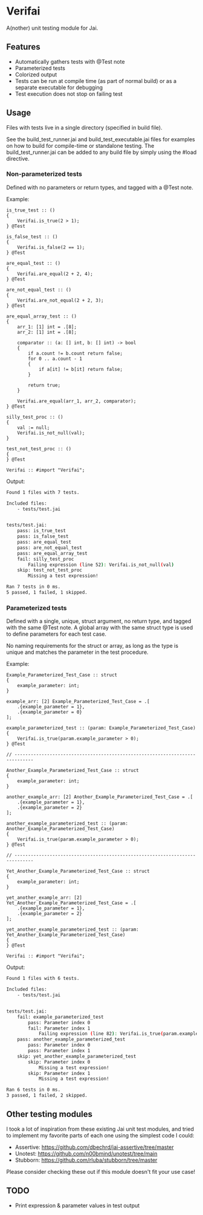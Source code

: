 # Verifai

A(nother) unit testing module for Jai.

## Features
- Automatically gathers tests with @Test note
- Parameterized tests
- Colorized output
- Tests can be run at compile time (as part of normal build) or as a separate executable for debugging
- Test execution does not stop on failing test

## Usage
Files with tests live in a single directory (specified in build file).

See the build_test_runner.jai and build_test_executable.jai files for examples on how to build for compile-time or standalone testing.
The build_test_runner.jai can be added to any build file by simply using the \#load directive.


### Non-parameterized tests
Defined with no parameters or return types, and tagged with a @Test note.

Example:
```jai
is_true_test :: ()
{
    Verifai.is_true(2 > 1);
} @Test

is_false_test :: ()
{
    Verifai.is_false(2 == 1);
} @Test

are_equal_test :: ()
{
    Verifai.are_equal(2 + 2, 4);
} @Test

are_not_equal_test :: ()
{
    Verifai.are_not_equal(2 + 2, 3);
} @Test

are_equal_array_test :: ()
{
    arr_1: [1] int = .[8];
    arr_2: [1] int = .[8];

    comparator :: (a: [] int, b: [] int) -> bool
    {
        if a.count != b.count return false;
        for 0 .. a.count - 1
        {
            if a[it] != b[it] return false;
        }

        return true;
    }

    Verifai.are_equal(arr_1, arr_2, comparator);
} @Test

silly_test_proc :: ()
{
    val := null;
    Verifai.is_not_null(val);
}

test_not_test_proc :: ()
{
} @Test

Verifai :: #import "Verifai";
```

Output:
```sh
Found 1 files with 7 tests.

Included files:
    - tests/test.jai


tests/test.jai:
    pass: is_true_test
    pass: is_false_test
    pass: are_equal_test
    pass: are_not_equal_test
    pass: are_equal_array_test
    fail: silly_test_proc
        Failing expression (line 52): Verifai.is_not_null(val)
    skip: test_not_test_proc
        Missing a test expression!

Ran 7 tests in 0 ms.
5 passed, 1 failed, 1 skipped.
```

### Parameterized tests
Defined with a single, unique, struct argument, no return type, and tagged with the same @Test note.
A global array with the same struct type is used to define parameters for each test case.

No naming requirements for the struct or array, as long as the type is unique and matches the parameter in the test procedure.

Example:
```jai
Example_Parameterized_Test_Case :: struct
{
    example_parameter: int;
}

example_arr: [2] Example_Parameterized_Test_Case = .[
    .{example_parameter = 1},
    .{example_parameter = 0}
];

example_parameterized_test :: (param: Example_Parameterized_Test_Case)
{
    Verifai.is_true(param.example_parameter > 0);
} @Test

// -----------------------------------------------------------------------------

Another_Example_Parameterized_Test_Case :: struct
{
    example_parameter: int;
}

another_example_arr: [2] Another_Example_Parameterized_Test_Case = .[
    .{example_parameter = 1},
    .{example_parameter = 2}
];

another_example_parameterized_test :: (param: Another_Example_Parameterized_Test_Case)
{
    Verifai.is_true(param.example_parameter > 0);
} @Test

// -----------------------------------------------------------------------------

Yet_Another_Example_Parameterized_Test_Case :: struct
{
    example_parameter: int;
}

yet_another_example_arr: [2] Yet_Another_Example_Parameterized_Test_Case = .[
    .{example_parameter = 1},
    .{example_parameter = 2}
];

yet_another_example_parameterized_test :: (param: Yet_Another_Example_Parameterized_Test_Case)
{
} @Test

Verifai :: #import "Verifai";
```

Output:
```sh
Found 1 files with 6 tests.

Included files:
    - tests/test.jai


tests/test.jai:
    fail: example_parameterized_test
        pass: Parameter index 0
        fail: Parameter index 1
            Failing expression (line 82): Verifai.is_true(param.example_parameter > 0)
    pass: another_example_parameterized_test
        pass: Parameter index 0
        pass: Parameter index 1
    skip: yet_another_example_parameterized_test
        skip: Parameter index 0
            Missing a test expression!
        skip: Parameter index 1
            Missing a test expression!

Ran 6 tests in 0 ms.
3 passed, 1 failed, 2 skipped.
```

## Other testing modules
I took a lot of inspiration from these existing Jai unit test modules, and tried to implement my favorite parts of each one using the simplest code I could:
- Assertive: https://github.com/dbechrd/jai-assertive/tree/master
- Unotest: https://github.com/n00bmind/unotest/tree/main
- Stubborn: https://github.com/rluba/stubborn/tree/master

Please consider checking these out if this module doesn't fit your use case!

## TODO
- Print expression & parameter values in test output
